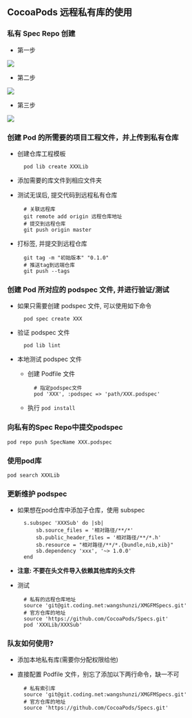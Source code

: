 ## CocoaPods 远程私有库的使用

### 私有 Spec Repo 创建
	
* 第一步

![](https://raw.githubusercontent.com/ripperhe/Seemygo-notes/master/01-FM/CocoaPods/image/5_创建1.png)

* 第二步

![](https://raw.githubusercontent.com/ripperhe/Seemygo-notes/master/01-FM/CocoaPods/image/5_创建2.png)

* 第三步

![](https://raw.githubusercontent.com/ripperhe/Seemygo-notes/master/01-FM/CocoaPods/image/5_创建3.png)
	
### 创建 Pod 的所需要的项目工程文件，并上传到私有仓库

* 创建仓库工程模板
	
		pod lib create XXXLib
	
* 添加需要的库文件到相应文件夹
* 测试无误后, 提交代码到远程私有仓库
	
		# 关联远程库
		git remote add origin 远程仓库地址
		# 提交到远程仓库
		git push origin master

* 打标签, 并提交到远程仓库
			
		git tag -m "初始版本" "0.1.0"
		# 推送tag到远端仓库
		git push --tags    
		
### 创建 Pod 所对应的 podspec 文件, 并进行验证/测试

* 如果只需要创建 podspec 文件, 可以使用如下命令
	
		pod spec create XXX
		
* 验证 podspec 文件
	
		pod lib lint
	
* 本地测试 podspec 文件
	* 创建 Podfile 文件
		
			# 指定podspec文件
			pod 'XXX', :podspec => 'path/XXX.podspec'
	
	* 执行 `pod install`

### 向私有的Spec Repo中提交podspec

	pod repo push SpecName XXX.podspec

### 使用pod库

	pod search XXXLib

### 更新维护 podspec

* 如果想在pod仓库中添加子仓库，使用 subspec

		s.subspec 'XXXSub' do |sb|
			sb.source_files = '相对路径/**/*'
			sb.public_header_files = '相对路径/**/*.h'
			sb.resource = "相对路径/**/*.{bundle,nib,xib}"
			sb.dependency 'xxx', '~> 1.0.0'
		end

* **注意: 不要在头文件导入依赖其他库的头文件**
* 测试


		# 私有的远程仓库地址
		source 'git@git.coding.net:wangshunzi/XMGFMSpecs.git'
		# 官方仓库的地址
		source 'https://github.com/CocoaPods/Specs.git'  
		pod 'XXXLib/XXXSub'

### 队友如何使用?

* 添加本地私有库(需要你分配权限给他)
* 直接配置 Podfile 文件，别忘了添加以下两行命令，缺一不可

		# 私有索引库
		source 'git@git.coding.net:wangshunzi/XMGFMSpecs.git'
		# 官方仓库的地址
		source 'https://github.com/CocoaPods/Specs.git'  
	
